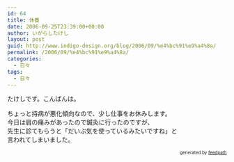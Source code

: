 ```yaml
---
id: 64
title: 休養
date: 2006-09-25T23:39:00+00:00
author: いがらしたけし
layout: post
guid: http://www.indigo-design.org/blog/2006/09/%e4%bc%91%e9%a4%8a/
permalink: /2006/09/%e4%bc%91%e9%a4%8a/
categories:
  - 日々
tags:
  - 日々
---
```

たけしです。こんばんは。

ちょっと持病が悪化傾向なので、少し仕事をお休みします。  
今日は肩の痛みがあったので鍼灸に行ったのですが、  
先生に診てもらうと「だいぶ気を使っているみたいですね」と  
言われてしまいました。

<div style="text-align: right;font-size: 10px">
  &nbsp;&nbsp;<span>generated by <a href="http://feedpath.jp">feedpath</a></span>
</div>
